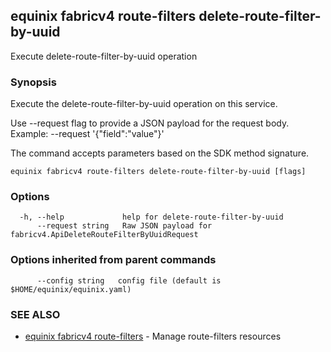 ## equinix fabricv4 route-filters delete-route-filter-by-uuid

Execute delete-route-filter-by-uuid operation

### Synopsis

Execute the delete-route-filter-by-uuid operation on this service.

Use --request flag to provide a JSON payload for the request body.
Example: --request '{"field":"value"}'

The command accepts parameters based on the SDK method signature.

```
equinix fabricv4 route-filters delete-route-filter-by-uuid [flags]
```

### Options

```
  -h, --help             help for delete-route-filter-by-uuid
      --request string   Raw JSON payload for fabricv4.ApiDeleteRouteFilterByUuidRequest
```

### Options inherited from parent commands

```
      --config string   config file (default is $HOME/equinix/equinix.yaml)
```

### SEE ALSO

* [equinix fabricv4 route-filters](equinix_fabricv4_route-filters.md)	 - Manage route-filters resources

